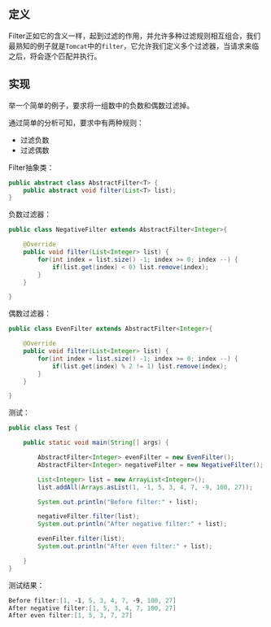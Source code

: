 ## 定义
Filter正如它的含义一样，起到过滤的作用，并允许多种过滤规则相互组合，我们最熟知的例子就是``Tomcat``中的``filter``，它允许我们定义多个过滤器，当请求来临之后，将会逐个匹配并执行。
## 实现
举一个简单的例子，要求将一组数中的负数和偶数过滤掉。

通过简单的分析可知，要求中有两种规则：
 - 过滤负数
 - 过滤偶数

Filter抽象类：
```java
public abstract class AbstractFilter<T> {
    public abstract void filter(List<T> list);
}
```

负数过滤器：
```java
public class NegativeFilter extends AbstractFilter<Integer>{

    @Override
    public void filter(List<Integer> list) {
        for(int index = list.size() -1; index >= 0; index --) {
            if(list.get(index) < 0) list.remove(index);
        }
    }

}
```

偶数过滤器：
```java
public class EvenFilter extends AbstractFilter<Integer>{

    @Override
    public void filter(List<Integer> list) {
        for(int index = list.size() -1; index >= 0; index --) {
            if(list.get(index) % 2 != 1) list.remove(index);
        }
    }

}
```

测试：
```java
public class Test {

    public static void main(String[] args) {

        AbstractFilter<Integer> evenFilter = new EvenFilter();
        AbstractFilter<Integer> negativeFilter = new NegativeFilter();

        List<Integer> list = new ArrayList<Integer>();
        list.addAll(Arrays.asList(1, -1, 5, 3, 4, 7, -9, 100, 27));

        System.out.println("Before filter:" + list);

        negativeFilter.filter(list);
        System.out.println("After negative filter:" + list);

        evenFilter.filter(list);
        System.out.println("After even filter:" + list);

    }
}
```

测试结果：
```powershell
Before filter:[1, -1, 5, 3, 4, 7, -9, 100, 27]
After negative filter:[1, 5, 3, 4, 7, 100, 27]
After even filter:[1, 5, 3, 7, 27]
```
